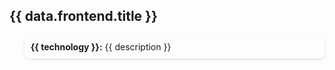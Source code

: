 <div class="section">
      <h2 class="text-[24px] color-[#2980b9]">{{ data.frontend.title }}</h2>
      <ul class="list p-0">
        <li v-for="(description, technology) in data.frontend.items" :key="technology" class="bg-blue-100">
          <strong class="color-[#16a085]">{{ technology }}:</strong> {{ description }}
        </li>
      </ul>
</div>

<script setup lang="ts">
const data = {
  frontend: {
    title:  $frontmatter.props.title,
    items: {
      'Git' : 'A distributed version control system for tracking changes in source code during software development',
      'Docker' : 'A set of platform as a service products that use OS-level virtualization to deliver software in packages called containers',
      'Kubernetes' : 'An open-source container-orchestration system for automating computer application deployment, scaling, and management',
      'GitLab' : 'A web-based DevOps lifecycle tool that provides a Git repository manager providing wiki, issue-tracking and CI/CD pipeline features, using an open-source license', 
    },
  }
}
</script>

<style>

.title {
  font-size: 28px;
  color: #2c3e50; /* Dark blue for the title to ensure readability */
  margin-bottom: 20px;
  background-color: #2B90B6;
  background-image: linear-gradient(45deg, #4EC5D4 10%, #146b8c 20%);
  background-size: 100%;
  -webkit-background-clip: text;
  -moz-background-clip: text;
  -webkit-text-fill-color: transparent;
  -moz-text-fill-color: transparent;
}



.list {
  list-style-type: none;
}

.list li {
  margin: 10px 0;
  padding: 10px;
  border-radius: 8px;
  box-shadow: 0 2px 4px rgba(0,0,0,0.1); /* Lighter shadow for a softer effect */
}

</style>
